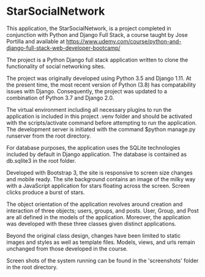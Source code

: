 # StarSocialNetwork
This application, the StarSocialNetwork, is a project completed in conjunction with Python and Django Full Stack, a course taught by Jose Portilla and available at https://www.udemy.com/course/python-and-django-full-stack-web-developer-bootcamp/

The project is a Python Django full stack application written to clone the functionality of social networking sites. 

The project was originally developed using Python 3.5 and Django 1.11.  At the present time, the most recent version of Python (3.8) has compatability issues with Django.  Consequently, the project was updated to a combination of Python 3.7 and Django 2.0.  

The virtual environment including all necessary plugins to run the application is included in this project .venv folder and should be activated with the scripts/activate command before attempting to run the application.  The development server is initiated with the command $python manage.py runserver from the root directory. 

For database purposes, the application uses the SQLite technologies included by default in Django application.  The database is contained as db.sqlite3 in the root folder.  

Developed with Bootstrap 3, the site is responsive to screen size changes and mobile ready.  The site background contains an image of the milky way with a JavaScript application for stars floating across the screen.  Screen clicks produce a burst of stars.

The object orientation of the application revolves around creation and interaction of three objects; users, groups, and posts.  User, Group, and Post are all defined in the models of the application.  Moreover, the application was developed with these three classes given distinct applications.  

Beyond the original class design, changes have been limited to static images and styles as well as template files.  Models, views, and urls remain unchanged from those developed in the course.  

Screen shots of the system running can be found in the 'screenshots' folder in the root directory.  
